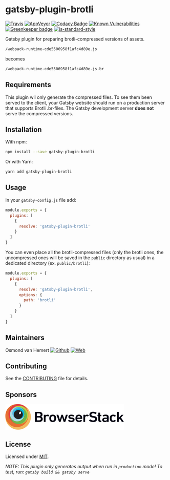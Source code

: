 # gatsby-plugin-brotli

[![Travis](https://img.shields.io/travis/com/ovhemert/gatsby-plugin-brotli.svg?branch=master&logo=travis)](https://travis-ci.com/ovhemert/gatsby-plugin-brotli)
[![AppVeyor](https://img.shields.io/appveyor/ci/ovhemert/gatsby-plugin-brotli.svg?logo=appveyor)](https://ci.appveyor.com/project/ovhemert/gatsby-plugin-brotli)
[![Codacy Badge](https://api.codacy.com/project/badge/Grade/87a2946ec87e42869eb37cc731aee4e1)](https://www.codacy.com/app/ovhemert/gatsby-plugin-brotli?utm_source=github.com&amp;utm_medium=referral&amp;utm_content=ovhemert/gatsby-plugin-brotli&amp;utm_campaign=Badge_Grade)
[![Known Vulnerabilities](https://snyk.io/test/npm/gatsby-plugin-brotli/badge.svg)](https://snyk.io/test/npm/gatsby-plugin-brotli)
[![Greenkeeper badge](https://badges.greenkeeper.io/ovhemert/gatsby-plugin-brotli.svg)](https://greenkeeper.io/)
[![js-standard-style](https://img.shields.io/badge/code%20style-standard-brightgreen.svg?style=flat)](http://standardjs.com/)

Gatsby plugin for preparing brotli-compressed versions of assets.

```bash
/webpack-runtime-cde5506958f1afc4d89e.js
```
becomes
```bash
/webpack-runtime-cde5506958f1afc4d89e.js.br
```

## Requirements

This plugin wil only generate the compressed files. To see them been served to the client, your Gatsby website should run on a production server that supports Brotli .br-files. The Gatsby development server **does not** serve the compressed versions.

## Installation

With npm:

```bash
npm install --save gatsby-plugin-brotli
```

Or with Yarn:

```bash
yarn add gatsby-plugin-brotli
```

## Usage

In your `gatsby-config.js` file add:

```javascript
module.exports = {
  plugins: [
    {
      resolve: 'gatsby-plugin-brotli'
    }
  ]
}
```

You can even place all the brotli-compressed files (only the brotli ones, the uncompressed ones will
be saved in the `public` directory as usual) in a dedicated directory (ex. `public/brotli`):

```javascript
module.exports = {
  plugins: [
    {
      resolve: 'gatsby-plugin-brotli',
      options: {
        path: 'brotli'
      }
    }
  ]
}
```

## Maintainers

Osmond van Hemert
[![Github](https://img.shields.io/badge/-website.svg?style=social&logoColor=333&logo=github)](https://github.com/ovhemert/about)
[![Web](https://img.shields.io/badge/-website.svg?style=social&logoColor=333&logo=nextdoor)](https://www.osmondvanhemert.nl)

## Contributing

See the [CONTRIBUTING](./docs/CONTRIBUTING.md) file for details.

## Sponsors

[![BrowserStack](./docs/assets/browserstack-logo.svg)](https://www.browserstack.com/)

## License

Licensed under [MIT](./LICENSE).

_NOTE: This plugin only generates output when run in `production` mode! To test, run: `gatsby build && gatsby serve`_
